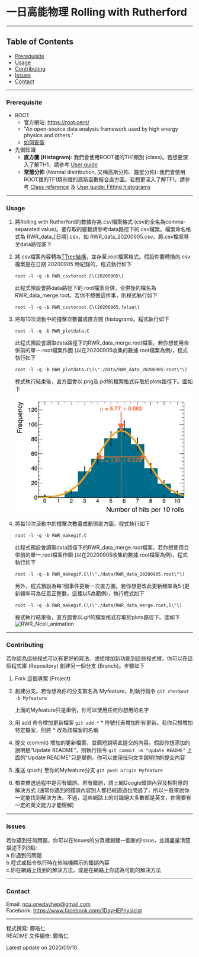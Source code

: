 # 一日高能物理 Rolling with Rutherford
---
## Table of Contents
- [Prerequisite](#prerequisite)
- [Usage](#usage)
- [Contributing](#contributing)
- [Issues](#issues)
- [Contact](#contact)
---
### Prerequisite
- ROOT 
  - 官方網站: https://root.cern/
  - "An open-source data analysis framework used by high energy physics and others."
  - [如何安裝](https://root.cern/install/)
- 先備知識
  - **直方圖 (Histogram)**: 我們會使用ROOT裡的TH1類別 (class)。若想更深入了解TH1，請參考 [User guide](https://root.cern.ch/root/htmldoc/guides/users-guide/Histograms.html)
  - **常態分佈** (Normal distribution, 又稱高斯分佈、鐘型分佈): 我們會使用ROOT裡的TF1類別裡的高斯函數擬合直方圖。若想更深入了解TF1，請參考 [Class reference](https://root.cern.ch/doc/master/classTF1.html) 及 [User guide: Fitting histograms](https://root.cern.ch/root/htmldoc/guides/users-guide/FittingHistograms.html)

---
### Usage
1. 將Rolling with Rutherford的數據存為.csv檔案格式 (csv的全名為comma-separated value)。要存取的變數請參考data路徑下的.csv檔案。檔案命名格式為 RWR_data_[日期].csv，如 RWR_data_20200905.csv。將.csv檔案移至data路徑底下
2. 將.csv檔案內容轉為[TTree結構](https://root.cern.ch/root/htmldoc/guides/users-guide/Trees.html)，並存至.root檔案格式。假設你要轉換的.csv檔案是在日期 20200905 時紀錄的，程式執行如下

    ```
    root -l -q -b RWR_csvtoroot.C\(20200905\)
    ```

    此程式預設會將data路徑下的.root檔案合併，合併後的檔名為 RWR_data_merge.root。若你不想做這件事，則程式執行如下

    ```
    root -l -q -b RWR_csvtoroot.C\(20200905,false\)
    ```
3. 將每10次滾動中的撞擊次數畫成直方圖 (histogram)。程式執行如下

    ```
    root -l -q -b RWR_plotdata.C
    ```

    此程式預設會讀取data路徑下的RWR_data_merge.root檔案。若你想使用合併前的單一.root檔案作圖 (以在20200905收集的數據.root檔案為例)，程式執行如下

    ```
    root -l -q -b RWR_plotdata.C\(\"./data/RWR_data_20200905.root\"\)
    ```

    程式執行結束後，直方圖會以.png及.pdf的檔案格式存取於plots路徑下。圖如下
    ![RWR_Ncoll_merge](/plots/RWR_Ncoll_merge.png)

4. 將每10次滾動中的撞擊次數畫成動態直方圖。程式執行如下

    ```
    root -l -q -b RWR_makegif.C
    ```

    此程式預設會讀取data路徑下的RWR_data_merge.root檔案。若你想使用合併前的單一.root檔案作圖 (以在20200905收集的數據.root檔案為例)，程式執行如下

    ```
    root -l -q -b RWR_makegif.C\(\"./data/RWR_data_20200905.root\"\)
    ```

    另外，程式預設為每1個事件更新一次直方圖。若你想更改此更新頻率為5 (更新頻率可為任意正整數，這裡以5為範例)，執行程式如下
    ```
    root -l -q -b RWR_makegif.C\(\"./data/RWR_data_merge.root,5\"\)
    ```

    程式執行結束後，直方圖會以.gif的檔案格式存取於plots路徑下。圖如下
    ![RWR_Ncoll_animation](/plots/RWR_animation.gif)

--- 
### Contributing
若你認為這些程式可以有更好的寫法、或想增加新功能到這些程式裡，你可以在這個程式庫 (Repository) 創建另一個分支 (Branch)。步驟如下
1. Fork 這個專案 (Project)
2. 創建分支。若你想為你的分支取名為 Myfeature，則執行指令
   ``git checkout -b Myfeature``

   上面的Myfeature只是舉例，你可以使用任何你想用的名字
3. 用 add 命令增加更新檔案
   ``git add *``
   \* 符號代表增加所有更新。若你只想增加特定檔案，則將 \* 改為該檔案的名稱
4. 提交 (commit) 增加的更新檔案，並簡短說明此提交的內容。假設你想添加的說明是“Update README”，則執行指令
   ``git commit -m "Update README"``
   上面的"Update README"只是舉例，你可以使用任何文字說明你的提交內容
5. 推送 (push) 至你的Myfeature分支
   ``git push origin Myfeature``
6. 檢查推送過程中是否有錯誤。若有錯誤，請上網Google錯誤內容及相對應的解決方式 (通常你遇到的錯誤內容別人都已經遇過也問過了，所以一般來說你一定能找到解決方法。不過，這些網路上的討論絕大多數都是英文，你需要有一定的英文能力才能理解)

---
### Issues
若你遇到任何問題，你可以在Issues的分頁裡創建一個新的Issue，並請盡量清楚描述下列3點:  
a.你遇到的問題  
b.程式或指令執行時在終端機顯示的錯誤內容  
c.你在網路上找到的解決方法，或是在網路上你認為可能的解決方法  

---
### Contact
Email: ncu.onedayhep@gmail.com  
Facebook: https://www.facebook.com/1DayHEPhysicist

--- 
程式撰寫: 鄭皓仁  
README 文件編修: 鄭皓仁  

Latest update on 2020/09/10
